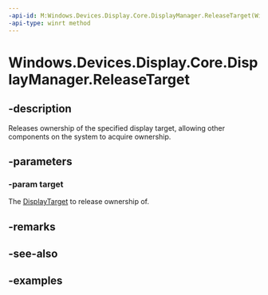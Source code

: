 ```yaml
---
-api-id: M:Windows.Devices.Display.Core.DisplayManager.ReleaseTarget(Windows.Devices.Display.Core.DisplayTarget)
-api-type: winrt method
---
```


<!-- Method syntax.
public void DisplayManager.ReleaseTarget(DisplayTarget target)
-->

# Windows.Devices.Display.Core.DisplayManager.ReleaseTarget

## -description
Releases ownership of the specified display target, allowing other components on the system to acquire ownership.

## -parameters
### -param target
The [DisplayTarget](displaytarget.md) to release ownership of.

## -remarks

## -see-also

## -examples

